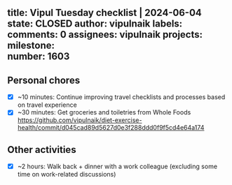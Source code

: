 title:	Vipul Tuesday checklist | 2024-06-04
state:	CLOSED
author:	vipulnaik
labels:	
comments:	0
assignees:	vipulnaik
projects:	
milestone:	
number:	1603
--
## Personal chores

- [x] ~10 minutes: Continue improving travel checklists and processes based on travel experience
- [x] ~30 minutes: Get groceries and toiletries from Whole Foods https://github.com/vipulnaik/diet-exercise-health/commit/d045cad89d5627d0e3f288ddd0f9f5cd4e64a174

## Other activities

- [x] ~2 hours: Walk back + dinner with a work colleague (excluding some time on work-related discussions)
